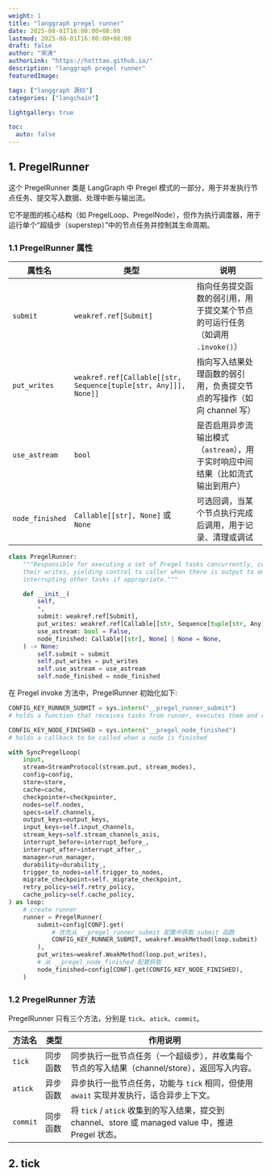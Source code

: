 ```yaml
---
weight: 1
title: "langgraph pregel runner"
date: 2025-08-01T16:00:00+08:00
lastmod: 2025-08-01T16:00:00+08:00
draft: false
author: "宋涛"
authorLink: "https://hotttao.github.io/"
description: "langgraph pregel runner"
featuredImage: 

tags: ["langgraph 源码"]
categories: ["langchain"]

lightgallery: true

toc:
  auto: false
---
```


## 1. PregelRunner

这个 PregelRunner 类是 LangGraph 中 Pregel 模式的一部分，用于并发执行节点任务、提交写入数据、处理中断与输出流。

它不是图的核心结构（如 PregelLoop、PregelNode），但作为执行调度器，用于运行单个“超级步（superstep）”中的节点任务并控制其生命周期。

### 1.1 PregelRunner 属性
| 属性名             | 类型                                                              | 说明                                           |
| --------------- | --------------------------------------------------------------- | -------------------------------------------- |
| `submit`        | `weakref.ref[Submit]`                                           | 指向任务提交函数的弱引用，用于提交某个节点的可运行任务（如调用 `.invoke()`） |
| `put_writes`    | `weakref.ref[Callable[[str, Sequence[tuple[str, Any]]], None]]` | 指向写入结果处理函数的弱引用，负责提交节点的写操作（如向 channel 写）      |
| `use_astream`   | `bool`                                                          | 是否启用异步流输出模式（`astream`），用于实时响应中间结果（比如流式输出到用户） |
| `node_finished` | `Callable[[str], None]` 或 `None`                                | 可选回调，当某个节点执行完成后调用，用于记录、清理或调试                 |

```python
class PregelRunner:
    """Responsible for executing a set of Pregel tasks concurrently, committing
    their writes, yielding control to caller when there is output to emit, and
    interrupting other tasks if appropriate."""

    def __init__(
        self,
        *,
        submit: weakref.ref[Submit],
        put_writes: weakref.ref[Callable[[str, Sequence[tuple[str, Any]]], None]],
        use_astream: bool = False,
        node_finished: Callable[[str], None] | None = None,
    ) -> None:
        self.submit = submit
        self.put_writes = put_writes
        self.use_astream = use_astream
        self.node_finished = node_finished
```

在 Pregel invoke 方法中，PregelRunner 初始化如下:

```python
CONFIG_KEY_RUNNER_SUBMIT = sys.intern("__pregel_runner_submit")
# holds a function that receives tasks from runner, executes them and returns results

CONFIG_KEY_NODE_FINISHED = sys.intern("__pregel_node_finished")
# holds a callback to be called when a node is finished

with SyncPregelLoop(
    input,
    stream=StreamProtocol(stream.put, stream_modes),
    config=config,
    store=store,
    cache=cache,
    checkpointer=checkpointer,
    nodes=self.nodes,
    specs=self.channels,
    output_keys=output_keys,
    input_keys=self.input_channels,
    stream_keys=self.stream_channels_asis,
    interrupt_before=interrupt_before_,
    interrupt_after=interrupt_after_,
    manager=run_manager,
    durability=durability_,
    trigger_to_nodes=self.trigger_to_nodes,
    migrate_checkpoint=self._migrate_checkpoint,
    retry_policy=self.retry_policy,
    cache_policy=self.cache_policy,
) as loop:
    # create runner
    runner = PregelRunner(
        submit=config[CONF].get(
            # 优先从 __pregel_runner_submit 配置中获取 submit 函数
            CONFIG_KEY_RUNNER_SUBMIT, weakref.WeakMethod(loop.submit)
        ),
        put_writes=weakref.WeakMethod(loop.put_writes),
        # 从 __pregel_node_finished 配置获取
        node_finished=config[CONF].get(CONFIG_KEY_NODE_FINISHED),
    )
```

### 1.2 PregelRunner 方法
PregelRunner 只有三个方法，分别是 `tick`、`atick`、`commit`。

| 方法名      | 类型   | 作用说明                                                                          |
| -------- | ---- | ----------------------------------------------------------------------------- |
| `tick`   | 同步函数 | 同步执行一批节点任务（一个超级步），并收集每个节点的写入结果（channel/store），返回写入内容。                         |
| `atick`  | 异步函数 | 异步执行一批节点任务，功能与 `tick` 相同，但使用 `await` 实现并发执行，适合异步上下文。                          |
| `commit` | 同步函数 | 将 `tick` / `atick` 收集到的写入结果，提交到 channel、store 或 managed value 中，推进 Pregel 状态。 |


## 2. tick 
